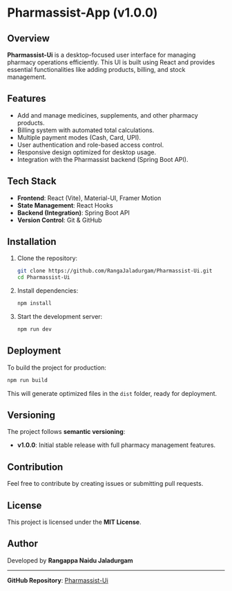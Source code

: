 # Pharmassist-App (v1.0.0)

## Overview
**Pharmassist-Ui** is a desktop-focused user interface for managing pharmacy operations efficiently. This UI is built using React and provides essential functionalities like adding products, billing, and stock management.

## Features
- Add and manage medicines, supplements, and other pharmacy products.
- Billing system with automated total calculations.
- Multiple payment modes (Cash, Card, UPI).
- User authentication and role-based access control.
- Responsive design optimized for desktop usage.
- Integration with the Pharmassist backend (Spring Boot API).

## Tech Stack
- **Frontend**: React (Vite), Material-UI, Framer Motion
- **State Management**: React Hooks
- **Backend (Integration)**: Spring Boot API
- **Version Control**: Git & GitHub

## Installation
1. Clone the repository:
   ```sh
   git clone https://github.com/RangaJaladurgam/Pharmassist-Ui.git
   cd Pharmassist-Ui
   ```
2. Install dependencies:
   ```sh
   npm install
   ```
3. Start the development server:
   ```sh
   npm run dev
   ```

## Deployment
To build the project for production:
```sh
npm run build
```
This will generate optimized files in the `dist` folder, ready for deployment.

## Versioning
The project follows **semantic versioning**:
- **v1.0.0**: Initial stable release with full pharmacy management features.

## Contribution
Feel free to contribute by creating issues or submitting pull requests.

## License
This project is licensed under the **MIT License**.

## Author
Developed by **Rangappa Naidu Jaladurgam**

---
**GitHub Repository**: [Pharmassist-Ui](https://github.com/RangaJaladurgam/Pharmassist-Ui)

